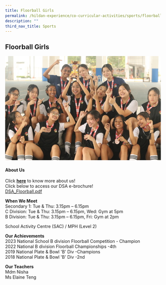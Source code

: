 ```yaml
---
title: Floorball Girls
permalink: /hildan-experience/co-curricular-activities/sports/floorball-girls/
description: ""
third_nav_title: Sports
---
```

Floorball Girls
---------------


![](/images/CCA/Floorball%20Girls.jpg)


#### About Us

Click&nbsp;[**here**](/files/CCA/Floorball%20Girls%20Who%20we%20are%202021.pdf)&nbsp;to know more about us!  
Click below to access our DSA e-brochure!  
[DSA\_Floorball.pdf](/files/CCA/DSA_Floorball.pdf)
  
**When We Meet** <br> 
Secondary 1: Tue &amp; Thu: 3.15pm – 6.15pm<br>
C Division: Tue &amp; Thu: 3.15pm – 6.15pm, Wed: Gym at 5pm<br>
B Division: Tue &amp; Thu: 3.15pm – 6.15pm, Fri: Gym at 2pm<br>

School Activity Centre (SAC) / MPH (Level 2)

**Our Achievements**<br>
2023 National School B division Floorball Competition - Champion<br>
2022 National B division Floorball Championships -4th<br>
2019 National Plate &amp; Bowl 'B' Div -Champions<br>
2018 National Plate &amp; Bowl 'B' Div -2nd<br>

**Our Teachers** <br>
Mdm Nisha  <br>
Ms Elaine Teng  <br>
